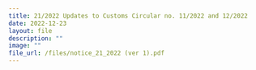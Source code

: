 ```yaml
---
title: 21/2022 Updates to Customs Circular no. 11/2022 and 12/2022
date: 2022-12-23
layout: file
description: ""
image: ""
file_url: /files/notice_21_2022 (ver 1).pdf
---
```



